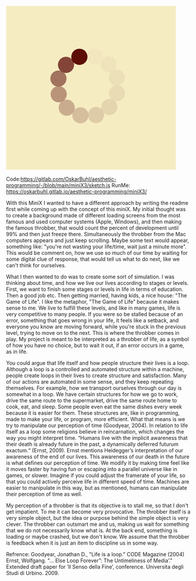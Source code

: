 ![](pic.png)

Code:https://gitlab.com/OskarBuhl/aesthetic-programming/-/blob/main/miniX3/sketch.js
RunMe: https://oskarbuhl.gitlab.io/aesthetic-programming/miniX3/

With this MiniX I wanted to have a different approach by writing the readme first while coming up with the concept of this miniX. My initial thought was to create a background made of different loading screens from the most famous and used computer systems (Apple, Windows), and then making the famous throbber, that would count the percent of development until 99% and then just freeze there. Simultaneously the throbber from the Mac computers appears and just keep scrolling. Maybe some text would appear, something like: "you're not wasting your life/time, wait just a minute more". This would be comment on, how we use so much of our time by waiting for some digital clue of response, that would tell us what to do next, like we can't think for ourselves.

What I then wanted to do was to create some sort of simulation. I was thinking about time, and how we live our lives according to stages or levels. First, we want to finish some stages or levels in life in terms of education. Then a good job etc. Then getting married, having kids, a nice house: "The Game of Life". I like the metaphor, "The Game of Life” because it makes sense to me. We live to fulfill these levels, and like in many games, life is very competitive to many people. If you were so be stalled because of an error, something that goes wrong in your life, it feels like a setback, and everyone you know are moving forward, while you're stuck in the previous level, trying to move on to the next. This is where the throbber comes in play. My project is meant to be interpreted as a throbber of life, as a symbol of how you have no choice, but to wait it out, if an error occurs in a game, as in life.

You could argue that life itself and how people structure their lives is a loop. Although a loop is a controlled and automated structure within a machine, people create loops in their lives to create structure and satisfaction. Many of our actions are automated in some sense, and they keep repeating themselves. For example, how we transport ourselves through our day is somewhat in a loop. We have certain structures for how we go to work, drive the same route to the supermarket, drive the same route home to cook, eat, and sleep. Some people even eat the same dishes every week because it is easier for them. These structures are, like in programming, made to make your life, or program, more efficient. What that means is we try to manipulate our perception of time (Goodyear, 2004). In relation to life itself as a loop some religions believe in reincarnation, which changes the way you might interpret time. “Humans live with the implicit awareness that their death is already future in the past, a dynamically deferred futurum exactum.“ (Ernst, 2009). Ernst mentions Heidegger’s interpretation of our awareness of the end of our lives. This awareness of our death in the future is what defines our perception of time. We modify it by making time feel like it moves faster by having fun or escaping into a parallel universe like in games, or slower. Imagine if you could adjust the framerate of your life, so that you could actively perceive life in different speed of time. Machines are easier to manipulate in this way, but as mentioned, humans can manipulate their perception of time as well.

My perception of a throbber is that its objective is to stall me, so that I don't get impatient. To me it can become very provocative. The throbber itself is a very simple object, but the idea or purpose behind the simple object is very clever. The throbber can outsmart me and us, making us wait for something that we do not necessarily know what is. At the back end, something is loading or maybe crashed, but we don't know. We assume that the throbber is feedback when it is just an item to discipline us in some way. 

Refrence:
Goodyear, Jonathan D., "Life is a loop." CODE Magazine (2004)
Ernst, Wolfgang. "... Else Loop Forever”: The Untimeliness of Media’." Extended draft paper for ‘Il Senso della Fine’, conference. Universita degli Studi di Urbino. 2009.

